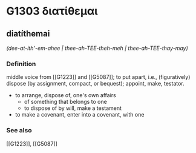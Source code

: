 # G1303 διατίθεμαι

## diatíthemai

_(dee-at-ith'-em-ahee | thee-ah-TEE-theh-meh | thee-ah-TEE-thay-may)_

### Definition

middle voice from [[G1223]] and [[G5087]]; to put apart, i.e., (figuratively) dispose (by assignment, compact, or bequest); appoint, make, testator.

- to arrange, dispose of, one's own affairs
  - of something that belongs to one
  - to dispose of by will, make a testament
- to make a covenant, enter into a covenant, with one

### See also

[[G1223]], [[G5087]]

